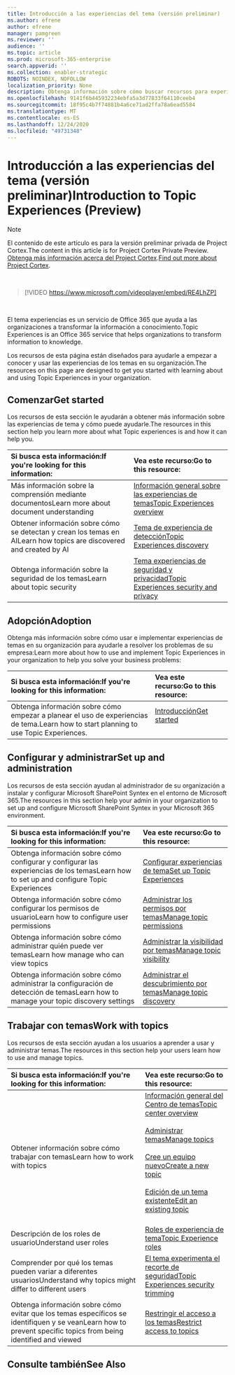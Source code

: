 ```yaml
---
title: Introducción a las experiencias del tema (versión preliminar)
ms.author: efrene
author: efrene
manager: pamgreen
ms.reviewer: ''
audience: ''
ms.topic: article
ms.prod: microsoft-365-enterprise
search.appverid: ''
ms.collection: enabler-strategic
ROBOTS: NOINDEX, NOFOLLOW
localization_priority: None
description: Obtenga información sobre cómo buscar recursos para experiencias de temas.
ms.openlocfilehash: 9141f6b445932234ebfa5a3d77833f64110ceeb4
ms.sourcegitcommit: 18f95c4b7f74881b4a6ce71ad2ffa78a6ead5584
ms.translationtype: MT
ms.contentlocale: es-ES
ms.lasthandoff: 12/24/2020
ms.locfileid: "49731348"
---
```

# <a name="introduction-to-topic-experiences-preview"></a><span data-ttu-id="ec8c7-103">Introducción a las experiencias del tema (versión preliminar)</span><span class="sxs-lookup"><span data-stu-id="ec8c7-103">Introduction to Topic Experiences (Preview)</span></span>

> [!Note] 
> <span data-ttu-id="ec8c7-104">El contenido de este artículo es para la versión preliminar privada de Project Cortex.</span><span class="sxs-lookup"><span data-stu-id="ec8c7-104">The content in this article is for Project Cortex Private Preview.</span></span> <span data-ttu-id="ec8c7-105">[Obtenga más información acerca del Project Cortex](https://aka.ms/projectcortex).</span><span class="sxs-lookup"><span data-stu-id="ec8c7-105">[Find out more about Project Cortex](https://aka.ms/projectcortex).</span></span>

</br>

> [!VIDEO https://www.microsoft.com/videoplayer/embed/RE4LhZP]  

</br>


<span data-ttu-id="ec8c7-106">El tema experiencias es un servicio de Office 365 que ayuda a las organizaciones a transformar la información a conocimiento.</span><span class="sxs-lookup"><span data-stu-id="ec8c7-106">Topic Experiences is an Office 365 service that helps organizations to transform information to knowledge.</span></span>

<span data-ttu-id="ec8c7-107">Los recursos de esta página están diseñados para ayudarle a empezar a conocer y usar las experiencias de los temas en su organización.</span><span class="sxs-lookup"><span data-stu-id="ec8c7-107">The resources on this page are designed to get you started with learning about and using Topic Experiences in your organization.</span></span>

## <a name="get-started"></a><span data-ttu-id="ec8c7-108">Comenzar</span><span class="sxs-lookup"><span data-stu-id="ec8c7-108">Get started</span></span>

<span data-ttu-id="ec8c7-109">Los recursos de esta sección le ayudarán a obtener más información sobre las experiencias de tema y cómo puede ayudarle.</span><span class="sxs-lookup"><span data-stu-id="ec8c7-109">The resources in this section help you learn more about what Topic experiences is and how it can help you.</span></span>

| <span data-ttu-id="ec8c7-110">Si busca esta información:</span><span class="sxs-lookup"><span data-stu-id="ec8c7-110">If you're looking for this information:</span></span> | <span data-ttu-id="ec8c7-111">Vea este recurso:</span><span class="sxs-lookup"><span data-stu-id="ec8c7-111">Go to this resource:</span></span> |
|:-----|:-----|
|<span data-ttu-id="ec8c7-112">Más información sobre la comprensión mediante documentos</span><span class="sxs-lookup"><span data-stu-id="ec8c7-112">Learn more about document understanding</span></span>|[<span data-ttu-id="ec8c7-113">Información general sobre las experiencias de temas</span><span class="sxs-lookup"><span data-stu-id="ec8c7-113">Topic Experiences overview</span></span>](topic-experiences-overview.md)|
|<span data-ttu-id="ec8c7-114">Obtener información sobre cómo se detectan y crean los temas en AI</span><span class="sxs-lookup"><span data-stu-id="ec8c7-114">Learn how topics are discovered and created by AI</span></span>|[<span data-ttu-id="ec8c7-115">Tema de experiencia de detección</span><span class="sxs-lookup"><span data-stu-id="ec8c7-115">Topic Experiences discovery</span></span>](topic-experiences-discovery.md)|
|<span data-ttu-id="ec8c7-116">Obtenga información sobre la seguridad de los temas</span><span class="sxs-lookup"><span data-stu-id="ec8c7-116">Learn about topic security</span></span>|[<span data-ttu-id="ec8c7-117">Tema experiencias de seguridad y privacidad</span><span class="sxs-lookup"><span data-stu-id="ec8c7-117">Topic Experiences security and privacy</span></span>](topic-experiences-security-privacy.md)|


## <a name="adoption"></a><span data-ttu-id="ec8c7-118">Adopción</span><span class="sxs-lookup"><span data-stu-id="ec8c7-118">Adoption</span></span>

<span data-ttu-id="ec8c7-119">Obtenga más información sobre cómo usar e implementar experiencias de temas en su organización para ayudarle a resolver los problemas de su empresa:</span><span class="sxs-lookup"><span data-stu-id="ec8c7-119">Learn more about how to use and implement Topic Experiences in your organization to help you solve your business problems:</span></span> 

| <span data-ttu-id="ec8c7-120">Si busca esta información:</span><span class="sxs-lookup"><span data-stu-id="ec8c7-120">If you're looking for this information:</span></span> | <span data-ttu-id="ec8c7-121">Vea este recurso:</span><span class="sxs-lookup"><span data-stu-id="ec8c7-121">Go to this resource:</span></span> |
|:-----|:-----|
|<span data-ttu-id="ec8c7-122">Obtenga información sobre cómo empezar a planear el uso de experiencias de tema.</span><span class="sxs-lookup"><span data-stu-id="ec8c7-122">Learn how to start planning to use Topic Experiences.</span></span> |[<span data-ttu-id="ec8c7-123">Introducción</span><span class="sxs-lookup"><span data-stu-id="ec8c7-123">Get started</span></span>](topics-adoption-getstarted.md)<br><br>|  

## <a name="set-up-and-administration"></a><span data-ttu-id="ec8c7-124">Configurar y administrar</span><span class="sxs-lookup"><span data-stu-id="ec8c7-124">Set up and administration</span></span>

<span data-ttu-id="ec8c7-125">Los recursos de esta sección ayudan al administrador de su organización a instalar y configurar Microsoft SharePoint Syntex en el entorno de Microsoft 365.</span><span class="sxs-lookup"><span data-stu-id="ec8c7-125">The resources in this section help your admin in your organization to set up and configure Microsoft SharePoint Syntex in your Microsoft 365 environment.</span></span>

| <span data-ttu-id="ec8c7-126">Si busca esta información:</span><span class="sxs-lookup"><span data-stu-id="ec8c7-126">If you're looking for this information:</span></span> | <span data-ttu-id="ec8c7-127">Vea este recurso:</span><span class="sxs-lookup"><span data-stu-id="ec8c7-127">Go to this resource:</span></span> |
|:-----|:-----|
|<span data-ttu-id="ec8c7-128">Obtenga información sobre cómo configurar y configurar las experiencias de los temas</span><span class="sxs-lookup"><span data-stu-id="ec8c7-128">Learn how to set up and configure Topic Experiences</span></span>|[<span data-ttu-id="ec8c7-129">Configurar experiencias de tema</span><span class="sxs-lookup"><span data-stu-id="ec8c7-129">Set up Topic Experiences</span></span>](set-up-topic-experiences.md)|
|<span data-ttu-id="ec8c7-130">Obtenga información sobre cómo configurar los permisos de usuario</span><span class="sxs-lookup"><span data-stu-id="ec8c7-130">Learn how to configure user permissions</span></span>|[<span data-ttu-id="ec8c7-131">Administrar los permisos por temas</span><span class="sxs-lookup"><span data-stu-id="ec8c7-131">Manage topic permissions</span></span>](topic-experiences-user-permissions.md)|
|<span data-ttu-id="ec8c7-132">Obtenga información sobre cómo administrar quién puede ver temas</span><span class="sxs-lookup"><span data-stu-id="ec8c7-132">Learn how manage who can view topics</span></span>|[<span data-ttu-id="ec8c7-133">Administrar la visibilidad por temas</span><span class="sxs-lookup"><span data-stu-id="ec8c7-133">Manage topic visibility</span></span>](topic-experiences-knowledge-rules.md)|
|<span data-ttu-id="ec8c7-134">Obtenga información sobre cómo administrar la configuración de detección de temas</span><span class="sxs-lookup"><span data-stu-id="ec8c7-134">Learn how to manage your topic discovery settings</span></span>|[<span data-ttu-id="ec8c7-135">Administrar el descubrimiento por temas</span><span class="sxs-lookup"><span data-stu-id="ec8c7-135">Manage topic discovery</span></span>](topic-experiences-discovery.md)|

## <a name="work-with-topics"></a><span data-ttu-id="ec8c7-136">Trabajar con temas</span><span class="sxs-lookup"><span data-stu-id="ec8c7-136">Work with topics</span></span>

<span data-ttu-id="ec8c7-137">Los recursos de esta sección ayudan a los usuarios a aprender a usar y administrar temas.</span><span class="sxs-lookup"><span data-stu-id="ec8c7-137">The resources in this section help your users learn how to use and manage topics.</span></span>

| <span data-ttu-id="ec8c7-138">Si busca esta información:</span><span class="sxs-lookup"><span data-stu-id="ec8c7-138">If you're looking for this information:</span></span> | <span data-ttu-id="ec8c7-139">Vea este recurso:</span><span class="sxs-lookup"><span data-stu-id="ec8c7-139">Go to this resource:</span></span> |
|:-----|:-----|
|<span data-ttu-id="ec8c7-140">Obtener información sobre cómo trabajar con temas</span><span class="sxs-lookup"><span data-stu-id="ec8c7-140">Learn how to work with topics</span></span>|[<span data-ttu-id="ec8c7-141">Información general del Centro de temas</span><span class="sxs-lookup"><span data-stu-id="ec8c7-141">Topic center overview</span></span>](topic-center-overview.md)<br><br>[<span data-ttu-id="ec8c7-142">Administrar temas</span><span class="sxs-lookup"><span data-stu-id="ec8c7-142">Manage topics</span></span>](manage-topics.md)<br><br>[<span data-ttu-id="ec8c7-143">Cree un equipo nuevo</span><span class="sxs-lookup"><span data-stu-id="ec8c7-143">Create a new topic</span></span>](create-a-topic.md)<br><br>[<span data-ttu-id="ec8c7-144">Edición de un tema existente</span><span class="sxs-lookup"><span data-stu-id="ec8c7-144">Edit an existing topic</span></span>](edit-a-topic.md)<br><br>|
|<span data-ttu-id="ec8c7-145">Descripción de los roles de usuario</span><span class="sxs-lookup"><span data-stu-id="ec8c7-145">Understand user roles</span></span>|[<span data-ttu-id="ec8c7-146">Roles de experiencia de tema</span><span class="sxs-lookup"><span data-stu-id="ec8c7-146">Topic Experience roles</span></span>](topic-experiences-roles.md)|
|<span data-ttu-id="ec8c7-147">Comprender por qué los temas pueden variar a diferentes usuarios</span><span class="sxs-lookup"><span data-stu-id="ec8c7-147">Understand why topics might differ to different users</span></span>|[<span data-ttu-id="ec8c7-148">El tema experimenta el recorte de seguridad</span><span class="sxs-lookup"><span data-stu-id="ec8c7-148">Topic Experiences security trimming</span></span>](topic-experiences-security-trimming.md)|
|<span data-ttu-id="ec8c7-149">Obtenga información sobre cómo evitar que los temas específicos se identifiquen y se vean</span><span class="sxs-lookup"><span data-stu-id="ec8c7-149">Learn how to prevent specific topics from being identified and viewed</span></span>|[<span data-ttu-id="ec8c7-150">Restringir el acceso a los temas</span><span class="sxs-lookup"><span data-stu-id="ec8c7-150">Restrict access to topics</span></span>](restrict-access-to-topics.md)|



## <a name="see-also"></a><span data-ttu-id="ec8c7-151">Consulte también</span><span class="sxs-lookup"><span data-stu-id="ec8c7-151">See Also</span></span>
